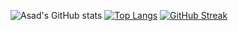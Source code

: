 ![Asad's GitHub stats](https://github-readme-stats.vercel.app/api?username=Asad&include_all_commits=true&count_private=true&show_icons=true&line_height=20&theme=tokyonight)
[![Top Langs](https://github-readme-stats.vercel.app/api/top-langs/?username=Asad&show_icons=true&locale=en&layout=compact&theme=tokyonight)](https://github.com/anuraghazra/github-readme-stats)
[![GitHub Streak](https://github-readme-streak-stats.herokuapp.com/?user=Asad&theme=tokyonight)](https://github.com/DenverCoder1/github-readme-streak-stats)
